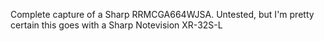 Complete capture of a Sharp RRMCGA664WJSA.  Untested, but I'm pretty certain this goes with a Sharp Notevision XR-32S-L
